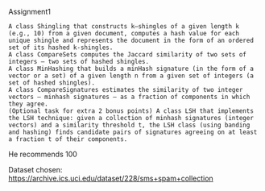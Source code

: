 Assignment1

    A class Shingling that constructs k–shingles of a given length k (e.g., 10) from a given document, computes a hash value for each unique shingle and represents the document in the form of an ordered set of its hashed k-shingles.
    A class CompareSets computes the Jaccard similarity of two sets of integers – two sets of hashed shingles.
    A class MinHashing that builds a minHash signature (in the form of a vector or a set) of a given length n from a given set of integers (a set of hashed shingles).
    A class CompareSignatures estimates the similarity of two integer vectors – minhash signatures – as a fraction of components in which they agree.
    (Optional task for extra 2 bonus points) A class LSH that implements the LSH technique: given a collection of minhash signatures (integer vectors) and a similarity threshold t, the LSH class (using banding and hashing) finds candidate pairs of signatures agreeing on at least a fraction t of their components.


He recommends 100

Dataset chosen: https://archive.ics.uci.edu/dataset/228/sms+spam+collection


